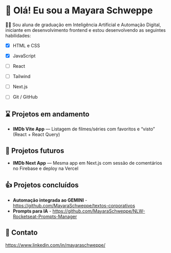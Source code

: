 # 👋 Olá! Eu sou a Mayara Schweppe

👩‍🎓 Sou aluna de graduação em Inteligência Artificial e Automação Digital, iniciante em desenvolvimento frontend e estou desenvolvendo as seguintes habilidades:
- [x] HTML e CSS
- [x] JavaScript
- [ ] React
- [ ] Tailwind
- [ ] Next.js 
- [ ] Git / GitHub


## ⌛ Projetos em andamento
- **IMDb Vite App** — Listagem de filmes/séries com favoritos e “visto” (React + React Query) 

## 🚀 Projetos futuros
- **IMDb Next App** — Mesma app em Next.js com sessão de comentários no Firebase e deploy na Vercel

## 👍 Projetos concluídos
- **Automação integrada ao GEMINI** - https://github.com/MayaraSchweppe/textos-corporativos
- **Prompts para IA** - https://github.com/MayaraSchweppe/NLW-Rocketseat-Prompts-Manager


## 💌 Contato
https://www.linkedin.com/in/mayaraschweppe/

